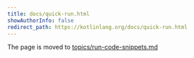 ```yaml
---
title: docs/quick-run.html
showAuthorInfo: false
redirect_path: https://kotlinlang.org/docs/quick-run.html
---
```


The page is moved to [topics/run-code-snippets.md](../../../docs/topics/run-code-snippets.md)
